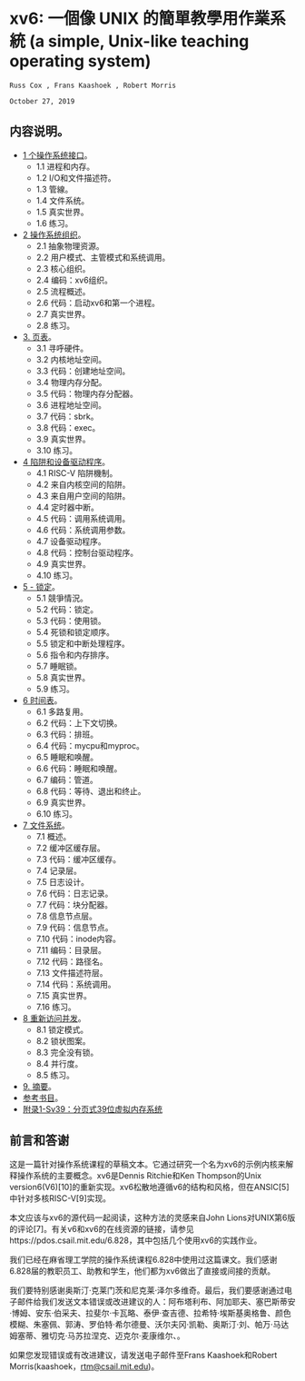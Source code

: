 # xv6: 一個像 UNIX 的簡單教學用作業系統 (a simple, Unix-like teaching operating system)

    Russ Cox , Frans Kaashoek , Robert Morris

    October 27, 2019

## 内容说明。

- [1 个操作系统接口](ch01.md)。
   - 1.1 进程和内存。
   - 1.2 I/O和文件描述符。
   - 1.3 管線。
   - 1.4 文件系统。
   - 1.5 真实世界。
   - 1.6 练习。
- [2 操作系统组织](ch02.md)。
   - 2.1 抽象物理资源。
   - 2.2 用户模式、主管模式和系统调用。
   - 2.3 核心组织。
   - 2.4 编码：xv6组织。
   - 2.5 流程概述。
   - 2.6 代码：启动xv6和第一个进程。
   - 2.7 真实世界。
   - 2.8 练习。
- [3. 页表](ch03.md)。
   - 3.1 寻呼硬件。
   - 3.2 内核地址空间。
   - 3.3 代码：创建地址空间。
   - 3.4 物理内存分配。
   - 3.5 代码：物理内存分配器。
   - 3.6 进程地址空间。
   - 3.7 代码：sbrk。
   - 3.8 代码：exec。
   - 3.9 真实世界。
   - 3.10 练习。
- [4 陷阱和设备驱动程序](ch04.md)。
   - 4.1 RISC-V 陷阱機制。
   - 4.2 来自内核空间的陷阱。
   - 4.3 来自用户空间的陷阱。
   - 4.4 定时器中断。
   - 4.5 代码：调用系统调用。
   - 4.6 代码：系统调用参数。
   - 4.7 设备驱动程序。
   - 4.8 代码：控制台驱动程序。
   - 4.9 真实世界。
   - 4.10 练习。
- [5 - 锁定](ch05.md)。
   - 5.1 競爭情況。
   - 5.2 代码：锁定。
   - 5.3 代码：使用锁。
   - 5.4 死锁和锁定顺序。
   - 5.5 锁定和中断处理程序。
   - 5.6 指令和内存排序。
   - 5.7 睡眠锁。
   - 5.8 真实世界。
   - 5.9 练习。
- [6 时间表](ch06.md)。
   - 6.1 多路复用。
   - 6.2 代码：上下文切换。
   - 6.3 代码：排班。
   - 6.4 代码：mycpu和myproc。
   - 6.5 睡眠和唤醒。
   - 6.6 代码：睡眠和唤醒。
   - 6.7 编码：管道。
   - 6.8 代码：等待、退出和终止。
   - 6.9 真实世界。
   - 6.10 练习。
- [7 文件系统](ch07.md)。
   - 7.1 概述。
   - 7.2 缓冲区缓存层。
   - 7.3 代码：缓冲区缓存。
   - 7.4 记录层。
   - 7.5 日志设计。
   - 7.6 代码：日志记录。
   - 7.7 代码：块分配器。
   - 7.8 信息节点层。
   - 7.9 代码：信息节点。
   - 7.10 代码：inode内容。
   - 7.11 编码：目录层。
   - 7.12 代码：路径名。
   - 7.13 文件描述符层。
   - 7.14 代码：系统调用。
   - 7.15 真实世界。
   - 7.16 练习。
- [8 重新访问并发](ch08.md)。
   - 8.1 锁定模式。
   - 8.2 锁状图案。
   - 8.3 完全没有锁。
   - 8.4 并行度。
   - 8.5 练习。
- [9. 摘要](ch09.md)。
- [参考书目](ref.md)。
- [附录1-Sv39：分页式39位虚拟内存系统](sv39riscv.md)

## 前言和答谢

这是一篇针对操作系统课程的草稿文本。它通过研究一个名为xv6的示例内核来解释操作系统的主要概念。xv6是Dennis Ritchie和Ken Thompson的Unix version6(V6)[10]的重新实现。xv6松散地遵循v6的结构和风格，但在ANSIC[5]中针对多核RISC-V[9]实现。

本文应该与xv6的源代码一起阅读，这种方法的灵感来自John Lions对UNIX第6版的评论[7]。有关v6和xv6的在线资源的链接，请参见https://pdos.csail.mit.edu/6.828，其中包括几个使用xv6的实践作业。

我们已经在麻省理工学院的操作系统课程6.828中使用过这篇课文。我们感谢6.828届的教职员工、助教和学生，他们都为xv6做出了直接或间接的贡献。

我们要特别感谢奥斯汀·克莱门茨和尼克莱·泽尔多维奇。最后，我们要感谢通过电子邮件给我们发送文本错误或改进建议的人：阿布塔利布、阿加耶夫、塞巴斯蒂安·博姆、安东·伯采夫、拉斐尔·卡瓦略、泰伊·查吉德、拉希特·埃斯基奥格鲁、颜色模糊、朱塞佩、郭涛、罗伯特·希尔德曼、沃尔夫冈·凯勒、奥斯汀·刘、帕万·马达姆塞蒂、雅切克·马苏拉涅克、迈克尔·麦康维尔、。

如果您发现错误或有改进建议，请发送电子邮件至Frans Kaashoek和Robert Morris(kaashoek，rtm@csail.mit.edu)。